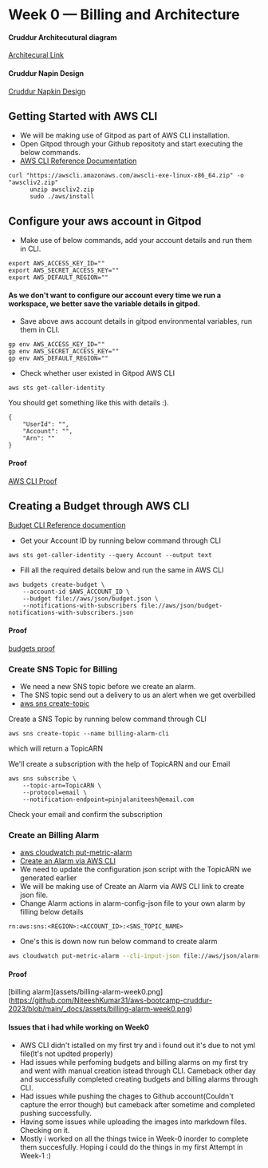 # Week 0 — Billing and Architecture

#### Cruddur Architecutural diagram

[Architecural Link](https://lucid.app/lucidchart/f1d3f719-bec8-4a69-a0bc-eae305a27051/edit?invitationId=inv_60fbd21d-eb63-4079-8697-69db4ee083b5)

#### Cruddur Napin Design

[Cruddur Napkin Design](https://github.com/NiteeshKumar31/aws-bootcamp-cruddur-2023/blob/main/_docs/assets/Cruddur-Conceptual_Napkin-Design.jpg)

## Getting Started with AWS CLI

- We will be making use of Gitpod as part of AWS CLI installation.
- Open Gitpod through your Github repositoty and start executing the below commands.
-  [AWS CLI Reference Documentation](https://awscli.amazonaws.com/v2/documentation/api/latest/reference/index.html)

```
curl "https://awscli.amazonaws.com/awscli-exe-linux-x86_64.zip" -o "awscliv2.zip"
      unzip awscliv2.zip
      sudo ./aws/install
```
## Configure your aws account in Gitpod

- Make use of below commands, add your account details and run them in CLI.

```
export AWS_ACCESS_KEY_ID=""
export AWS_SECRET_ACCESS_KEY=""
export AWS_DEFAULT_REGION=""
```
#### As we don't want to configure our account every time we run a workspace, we better save the variable details in gitpod.

- Save above aws account details in gitpod environmental variables, run them in CLI.

```
gp env AWS_ACCESS_KEY_ID=""
gp env AWS_SECRET_ACCESS_KEY=""
gp env AWS_DEFAULT_REGION=""
```

- Check whether user existed in Gitpod AWS CLI

```
aws sts get-caller-identity
```

You should get something like this with details :).

```
{
    "UserId": "",
    "Account": "",
    "Arn": ""
}
```
#### Proof

[AWS CLI Proof](https://github.com/NiteeshKumar31/aws-bootcamp-cruddur-2023/blob/main/_docs/assets/aws-cli-installation-proof-week0.png)

## Creating a Budget through AWS CLI

[Budget CLI Reference documention](https://docs.aws.amazon.com/cli/latest/reference/budgets/create-budget.html#examples)

- Get your Account ID by running below command through CLI

```
aws sts get-caller-identity --query Account --output text
```
- Fill all the required details below and run the same in AWS CLI

```
aws budgets create-budget \
    --account-id $AWS_ACCOUNT_ID \
    --budget file://aws/json/budget.json \
    --notifications-with-subscribers file://aws/json/budget-notifications-with-subscribers.json
```
#### Proof

[budgets proof](https://github.com/NiteeshKumar31/aws-bootcamp-cruddur-2023/blob/main/_docs/assets/budgets-week0.png)
	
### Create SNS Topic for Billing

- We need a new SNS topic before we create an alarm.
- The SNS topic send out a delivery to us an alert when we get overbilled
- [aws sns create-topic](https://docs.aws.amazon.com/cli/latest/reference/sns/create-topic.html)

Create a SNS Topic by running below command through CLI

```
aws sns create-topic --name billing-alarm-cli
```
which will return a TopicARN

We'll create a subscription with the help of TopicARN and our Email

```
aws sns subscribe \
    --topic-arn=TopicARN \
    --protocol=email \
    --notification-endpoint=pinjalaniteesh@email.com
```

Check your email and confirm the subscription


### Create an Billing Alarm

- [aws cloudwatch put-metric-alarm](https://docs.aws.amazon.com/cli/latest/reference/cloudwatch/put-metric-alarm.html)
- [Create an Alarm via AWS CLI](https://aws.amazon.com/premiumsupport/knowledge-center/cloudwatch-estimatedcharges-alarm/)
- We need to update the configuration json script with the TopicARN we generated earlier
- We will be making use of Create an Alarm via AWS CLI link to create json file. 
- Change Alarm actions in alarm-config-json file to your own alarm by filling below details
```
rn:aws:sns:<REGION>:<ACCOUNT_ID>:<SNS_TOPIC_NAME>
```
- One's this is down now run below command to create alarm
```sh
aws cloudwatch put-metric-alarm --cli-input-json file://aws/json/alarm-config.json
```
#### Proof

[billing alarm](assets/billing-alarm-week0.png](https://github.com/NiteeshKumar31/aws-bootcamp-cruddur-2023/blob/main/_docs/assets/billing-alarm-week0.png)

#### Issues that i had while working on Week0

- AWS CLI didn't istalled on my first try and i found out it's due to not yml file(It's not updted properly)
- Had issues while perfoming budgets and billing alarms on my first try and went with manual creation istead through CLI. Cameback other day and successfully completed creating budgets and billing alarms through CLI.
- Had issues while pushing the chages to Github account(Couldn't capture the error though) but cameback after sometime and completed pushing successfully.
- Having some issues while uploading the images into markdown files. Checking on it.
- Mostly i worked on all the things twice in Week-0 inorder to complete them succesfully. Hoping i could do the things in my first Attempt in Week-1 :)

